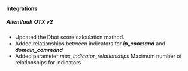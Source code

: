 
#### Integrations
##### AlienVault OTX v2
- Updated the Dbot score calculation mathod.
- Added relationships between indicators for ***ip_coomand*** and ***domain_command***
- Added parameter *max_indicator_relationships* Maximum number of relationships for indicators
